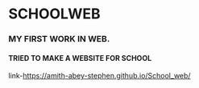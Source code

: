 # SCHOOLWEB
### MY FIRST WORK IN WEB.
#### TRIED TO MAKE A WEBSITE FOR SCHOOL
link-https://amith-abey-stephen.github.io/School_web/
